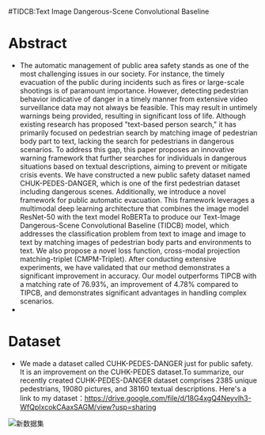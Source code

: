 #TIDCB:Text Image Dangerous-Scene Convolutional Baseline
# Abstract
- The automatic management of public area safety stands as one of the most challenging issues in our society. For instance, the timely evacuation of the public during incidents such as fires or large-scale shootings is of paramount importance. However, detecting pedestrian behavior indicative of danger in a timely manner from extensive video surveillance data may not always be feasible. This may result in untimely warnings being provided, resulting in significant loss of life. Although existing research has proposed "text-based person search," it has primarily focused on pedestrian search by matching image of pedestrian body part to text, lacking the search for pedestrians in dangerous scenarios.  To address this gap, this paper proposes an innovative warning framework that further searches for individuals in dangerous situations based on textual descriptions, aiming to prevent or mitigate crisis events. We have constructed a new public safety dataset named CHUK-PEDES-DANGER, which is one of the first pedestrian dataset including dangerous scenes. Additionally, we introduce a novel framework for public automatic evacuation. This framework leverages a multimodal deep learning architecture that combines the image model ResNet-50 with the text model RoBERTa to produce our Text-Image Dangerous-Scene Convolutional Baseline (TIDCB) model, which addresses the classification problem from text to image and image to text by matching images of pedestrian body parts and environments to text. We also propose a novel loss function, cross-modal projection matching-triplet (CMPM-Triplet). After conducting extensive experiments, we have validated that our method demonstrates a significant improvement in accuracy. Our model outperforms TIPCB with a matching rate of 76.93%, an improvement of 4.78% compared to TIPCB, and demonstrates significant advantages in handling complex scenarios.
- 
# Dataset
- We made a dataset called CUHK-PEDES-DANGER just for public safety. It is an improvement on the CUHK-PEDES dataset.To summarize, our recently created CUHK-PEDES-DANGER dataset comprises 2385 unique pedestrians, 19080 pictures, and 38160 textual descriptions. Here's a link to my dataset：https://drive.google.com/file/d/18G4xgQ4Neyvlh3-WfQpIxcokCAaxSAGM/view?usp=sharing
  
![新数据集](https://github.com/Zfofo/TIDCB/assets/114211430/a79060fa-a0df-445c-9fa8-68f002d0e3b7)



